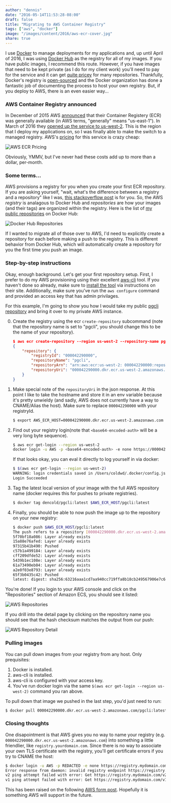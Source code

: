 ```yaml
---
author: "dennis"
date: "2016-05-14T11:53:28-08:00"
draft: false
title: "Migrating to AWS Container Registry"
tags: ["aws", "docker"]
image: "/images/content/2016/aws-ecr-cover.jpg"
share: true
---
```


I use [Docker](https://www.docker.com/) to manage deployments for my applications and, up until April of 2016, I was using [Docker Hub](https://hub.docker.com) as the registry for all of my images. If you have public images, I recommend this route. However, if you have images that need to be kept private (as I do for my client work) you'll need to pay for the service and it can get [quite pricey](https://hub.docker.com/account/billing-plans/) for many repositories. Thankfully, Docker's registry is [open-sourced](https://github.com/docker/distribution) and the Docker organization has done a fantastic job of documenting the process to host your own registry. But, if you deploy to AWS, there is an even easier way...

### AWS Container Registry announced

In December of 2015 AWS [announced](https://aws.amazon.com/blogs/aws/ec2-container-registry-now-generally-available/) that their Container Registery (ECR) was generally available (in AWS terms, "generally" means "us-east-1"). In March of 2016 they [opened up the service to us-west-2](https://aws.amazon.com/about-aws/whats-new/2016/03/amazon-ec2-container-registry-available-in-us-west-oregon/). This is the region that I deploy my applications on, so I was finally able to make the switch to a managed registry. AWS's [pricing](https://aws.amazon.com/ecr/pricing/) for this service is crazy cheap:

![AWS ECR Pricing](/images/content/2016/aws-ec2-container-registry-pricing.png)

Obviously, YMMV, but I've never had these costs add up to more than a dollar, per-month.

### Some terms...

AWS provisions a registry for you when you create your first ECR repository. If you are asking yourself, "wait, what's the difference between a registry and a repository" like I was, [this stackoverflow post](http://stackoverflow.com/questions/34004076/difference-between-docker-registry-and-repository) is for you. So, the AWS *registry* is analagous to Docker Hub and *repositories* are how your images (and their tags) are organized within the registry. Here is the list of [my public repositories](https://hub.docker.com/r/dencold/) on Docker Hub:

![Docker Hub Repositories](/images/content/2016/docker-hub-repositories.png)

If I wanted to migrate all of those over to AWS, I'd need to explicitly create a repository for each before making a push to the registry. This is different behavior from Docker Hub, which will automatically create a repository for you the first time you push an image.

### Step-by-step instructions

Okay, enough background. Let's get your first repository setup. First, I prefer to do my AWS provisioning using their excellent [aws-cli](https://aws.amazon.com/cli/) tool. If you haven't done so already, make sure to [install the tool](http://docs.aws.amazon.com/cli/latest/userguide/installing.html) via instructions on their site. Additionally, make sure you've run the `aws configure` command and provided an access key that has admin privilages.

For this example, I'm going to show you how I would take my public [pgcli repository](https://hub.docker.com/r/dencold/pgcli/) and bring it over to my private AWS instance.

0. Create the registry using the ecr `create-repository` subcommand (note that the repository name is set to "pgcli", you should change this to be the name of your repository).

	```json
	$ aws ecr create-repository --region us-west-2 --repository-name pgcli
	{
	    "repository": {
	        "registryId": "000042290000",
	        "repositoryName": "pgcli",
	        "repositoryArn": "arn:aws:ecr:us-west-2: 000042290000:repository/pgcli",
	        "repositoryUri": "000042290000.dkr.ecr.us-west-2.amazonaws.com/pgcli"
	    }
	}
	```

0. Make special note of the `repositoryUri` in the json response. At this point I like to take the hostname and store it in an env variable because it's pretty unwieldy (and sadly, AWS does not currently have a way to CNAME/Alias the host). Make sure to replace `000042290000` with your registryId.

	```bash
	$ export AWS_ECR_HOST=000042290000.dkr.ecr.us-west-2.amazonaws.com
	```

0. Find out your registry login(note that `<base64-encoded-auth>` will be a very long byte sequence).

	```bash
	$ aws ecr get-login --region us-west-2
	docker login -u AWS -p <base64-encoded-auth> -e none https://000042290000.dkr.ecr.us-west-2.amazonaws.com
	```
	
	If that looks okay, you can eval it directly to log yourself in via docker:
	
	```bash
	$ $(aws ecr get-login --region us-west-2)
	WARNING: login credentials saved in /Users/coldwd/.docker/config.json
	Login Succeeded
	```
	
0. Tag the latest local version of your image with the full AWS repository name (docker requires this for pushes to private registries).

	```bash
	$ docker tag dencold/pgcli:latest $AWS_ECR_HOST/pgcli:latest
	```
	
0. Finally, you should be able to now push the image up to the repository on your new registry:

	```bash
	$ docker push $AWS_ECR_HOST/pgcli:latest
	The push refers to a repository [000042290000.dkr.ecr.us-west-2.amazonaws.com/pgcli]
	5f70bf18a086: Layer already exists
	15a88e76afed: Layer already exists
	97315b41b490: Pushed
	c57b1a499184: Layer already exists
	cff209dfde52: Layer already exists
	5439b1ec108e: Layer already exists
	61a73490eb04: Layer already exists
	a2e0f03e8793: Layer already exists
	65f3b0435c42: Pushed
	latest: digest: sha256:63216aaa1cd7aa940cc719ffa8b18cb249567906e7c6ba6baa7b1781d6a9d3fd size: 10312
	```

You're done! If you login to your AWS console and click on the "Repositories" section of Amazon ECS, you should see it listed:

![AWS Repositories](/images/content/2016/aws-ecr-repositories.png)

If you drill into the detail page by clicking on the repository name you should see that the hash checksum matches the output from our push:

![AWS Repository Detail](/images/content/2016/aws-ecr-repositories-detail.png)

### Pulling images

You can pull down images from your registry from any host. Only prequisites:

1. Docker is installed.
2. aws-cli is installed.
3. aws-cli is configured with your access key.
4. You've run docker login via the same `$(aws ecr get-login --region us-west-2)` command you ran above.

To pull down that image we pushed in the last step, you'd just need to run:

```bash
$ docker pull 000042290000.dkr.ecr.us-west-2.amazonaws.com/pgcli:latest
```

### Closing thoughts

One disapointment is that AWS gives you no way to name your registry (e.g. `000042290000.dkr.ecr.us-west-2.amazonaws.com`) into something a little friendlier, like `registry.yourdomain.com`. Since there is no way to associate your own TLS certificate with the registry, you'll get certificate errors if you try to CNAME the host:

```bash
$ docker login -u AWS -p REDACTED -e none https://registry.mydomain.com
Error response from daemon: invalid registry endpoint https://registry.mydomain.com/v0/: unable to ping registry endpoint https://registry.mydomain.com/v0/
v2 ping attempt failed with error: Get https://registry.mydomain.com/v2/: x509: certificate is valid for *.dkr.ecr.us-west-2.amazonaws.com, not registry.mydomain.com
v1 ping attempt failed with error: Get https://registry.mydomain.com/v1/_ping: x509: certificate is valid for *.dkr.ecr.us-west-2.amazonaws.com, not registry.mydomain.com
```

This has been raised on the following [AWS form post](https://forums.aws.amazon.com/thread.jspa?messageID=697917&#697917). Hopefully it is something AWS will support in the future.
